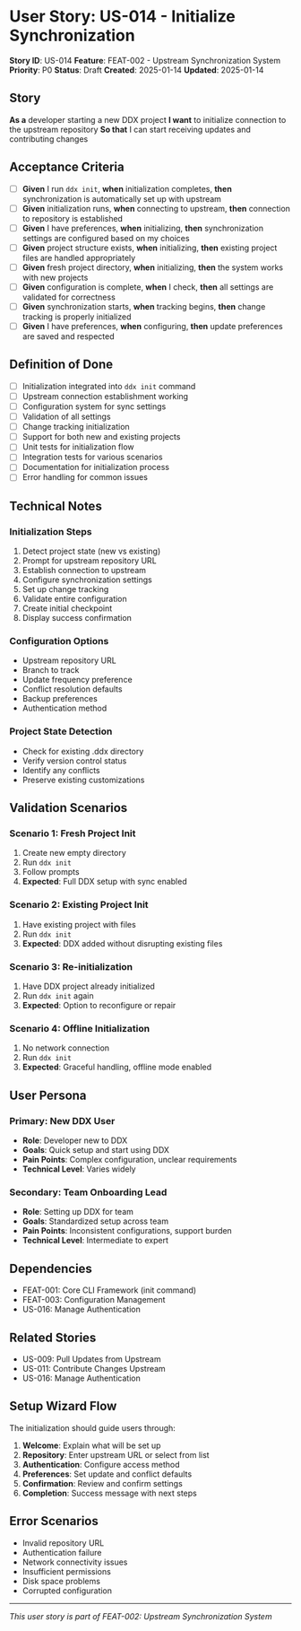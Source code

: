 # User Story: US-014 - Initialize Synchronization

**Story ID**: US-014
**Feature**: FEAT-002 - Upstream Synchronization System
**Priority**: P0
**Status**: Draft
**Created**: 2025-01-14
**Updated**: 2025-01-14

## Story

**As a** developer starting a new DDX project
**I want** to initialize connection to the upstream repository
**So that** I can start receiving updates and contributing changes

## Acceptance Criteria

- [ ] **Given** I run `ddx init`, **when** initialization completes, **then** synchronization is automatically set up with upstream
- [ ] **Given** initialization runs, **when** connecting to upstream, **then** connection to repository is established
- [ ] **Given** I have preferences, **when** initializing, **then** synchronization settings are configured based on my choices
- [ ] **Given** project structure exists, **when** initializing, **then** existing project files are handled appropriately
- [ ] **Given** fresh project directory, **when** initializing, **then** the system works with new projects
- [ ] **Given** configuration is complete, **when** I check, **then** all settings are validated for correctness
- [ ] **Given** synchronization starts, **when** tracking begins, **then** change tracking is properly initialized
- [ ] **Given** I have preferences, **when** configuring, **then** update preferences are saved and respected

## Definition of Done

- [ ] Initialization integrated into `ddx init` command
- [ ] Upstream connection establishment working
- [ ] Configuration system for sync settings
- [ ] Validation of all settings
- [ ] Change tracking initialization
- [ ] Support for both new and existing projects
- [ ] Unit tests for initialization flow
- [ ] Integration tests for various scenarios
- [ ] Documentation for initialization process
- [ ] Error handling for common issues

## Technical Notes

### Initialization Steps
1. Detect project state (new vs existing)
2. Prompt for upstream repository URL
3. Establish connection to upstream
4. Configure synchronization settings
5. Set up change tracking
6. Validate entire configuration
7. Create initial checkpoint
8. Display success confirmation

### Configuration Options
- Upstream repository URL
- Branch to track
- Update frequency preference
- Conflict resolution defaults
- Backup preferences
- Authentication method

### Project State Detection
- Check for existing .ddx directory
- Verify version control status
- Identify any conflicts
- Preserve existing customizations

## Validation Scenarios

### Scenario 1: Fresh Project Init
1. Create new empty directory
2. Run `ddx init`
3. Follow prompts
4. **Expected**: Full DDX setup with sync enabled

### Scenario 2: Existing Project Init
1. Have existing project with files
2. Run `ddx init`
3. **Expected**: DDX added without disrupting existing files

### Scenario 3: Re-initialization
1. Have DDX project already initialized
2. Run `ddx init` again
3. **Expected**: Option to reconfigure or repair

### Scenario 4: Offline Initialization
1. No network connection
2. Run `ddx init`
3. **Expected**: Graceful handling, offline mode enabled

## User Persona

### Primary: New DDX User
- **Role**: Developer new to DDX
- **Goals**: Quick setup and start using DDX
- **Pain Points**: Complex configuration, unclear requirements
- **Technical Level**: Varies widely

### Secondary: Team Onboarding Lead
- **Role**: Setting up DDX for team
- **Goals**: Standardized setup across team
- **Pain Points**: Inconsistent configurations, support burden
- **Technical Level**: Intermediate to expert

## Dependencies

- FEAT-001: Core CLI Framework (init command)
- FEAT-003: Configuration Management
- US-016: Manage Authentication

## Related Stories

- US-009: Pull Updates from Upstream
- US-011: Contribute Changes Upstream
- US-016: Manage Authentication

## Setup Wizard Flow

The initialization should guide users through:
1. **Welcome**: Explain what will be set up
2. **Repository**: Enter upstream URL or select from list
3. **Authentication**: Configure access method
4. **Preferences**: Set update and conflict defaults
5. **Confirmation**: Review and confirm settings
6. **Completion**: Success message with next steps

## Error Scenarios

- Invalid repository URL
- Authentication failure
- Network connectivity issues
- Insufficient permissions
- Disk space problems
- Corrupted configuration

---
*This user story is part of FEAT-002: Upstream Synchronization System*
